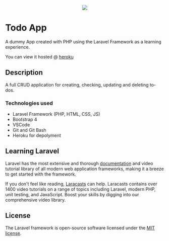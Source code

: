 <p align="center"><img src="https://laravel.com/assets/img/components/logo-laravel.svg"></p>

# Todo App

A dummy App created with PHP using the Laravel Framework as a learning experience.

You can view it hosted @ [heroku](http://ayman-dev-larados.herokuapp.com "Heroku app")

## Description

A full CRUD application for creating, checking, updating and deleting to-dos.

### Technologies used

* Laravel Framework (PHP, HTML, CSS, JS)
* Bootstrap 4
* VSCode
* Git and Git Bash
* Heroku for depolyment


## Learning Laravel

Laravel has the most extensive and thorough [documentation](https://laravel.com/docs) and video tutorial library of all modern web application frameworks, making it a breeze to get started with the framework.

If you don't feel like reading, [Laracasts](https://laracasts.com) can help. Laracasts contains over 1400 video tutorials on a range of topics including Laravel, modern PHP, unit testing, and JavaScript. Boost your skills by digging into our comprehensive video library.

## License

The Laravel framework is open-source software licensed under the [MIT license](https://opensource.org/licenses/MIT).
